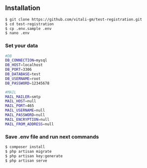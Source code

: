 ## Installation

```bash
$ git clone https://github.com/vitali-gm/test-registration.git
$ cd test-registration
$ cp .env.sample .env
$ nano .env
```
### Set your data

```bash
#DB
DB_CONNECTION=mysql
DB_HOST=localhost
DB_PORT=3306
DB_DATABASE=test
DB_USERNAME=root
DB_PASSWORD=12345678

#MAIL
MAIL_MAILER=smtp
MAIL_HOST=null
MAIL_PORT=465
MAIL_USERNAME=null
MAIL_PASSWORD=null
MAIL_ENCRYPTION=null
MAIL_FROM_ADDRESS=null
```

### Save .env file and run next commands
```bash
$ composer install
$ php artisan migrate
$ php artisan key:generate
$ php artisan serve
```
